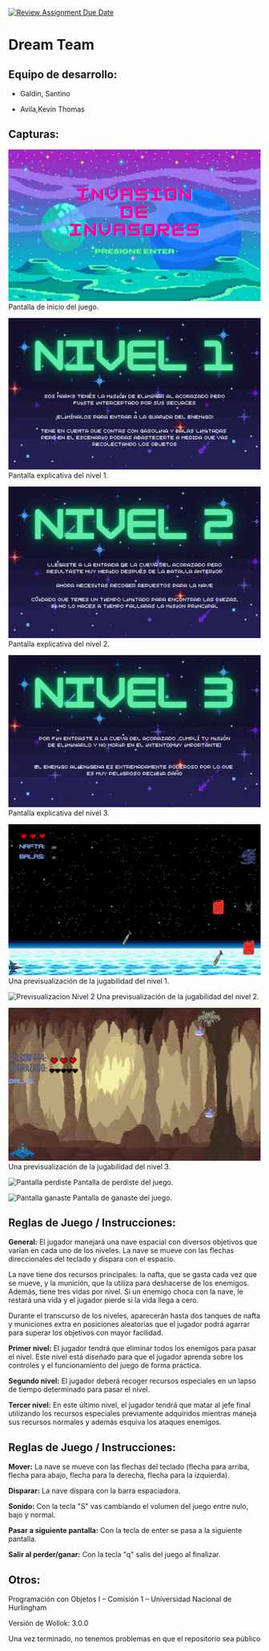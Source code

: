 [![Review Assignment Due Date](https://classroom.github.com/assets/deadline-readme-button-24ddc0f5d75046c5622901739e7c5dd533143b0c8e959d652212380cedb1ea36.svg)](https://classroom.github.com/a/hUnPAC5R)
# Dream Team

 

## Equipo de desarrollo: 



- Galdin, Santino 

- Avila,Kevin Thomas 

 

## Capturas:  
![Pantalla Inical](./assets/inicio1.png)
Pantalla de inicio del juego.


![Pantalla informacion Nivel 1](./assets/instr1.png)
Pantalla explicativa del nivel 1.


![Pantalla informacion Nivel 2](./assets/instr2.png)
Pantalla explicativa del nivel 2.


![Pantalla informacion Nivel 3](./assets/instr3.png)
Pantalla explicativa del nivel 3.


![Previsualizacion Nivel 1](./assets/jugabilidadNivel1.png)
Una previsualización de la jugabilidad del nivel 1.


![Previsualizacion Nivel 2](./assets/jugabiliadadNivel2.png)
Una previsualización de la jugabilidad del nivel 2.


![Previsualizacion Nivel 3](./assets/jugabilidadNivel3.png)
Una previsualización de la jugabilidad del nivel 3.


![Pantalla perdiste]()
Pantalla de perdiste del juego.


![Pantalla ganaste]()
Pantalla de ganaste del juego.


## Reglas de Juego / Instrucciones: 

<b>General:</b> El jugador manejará una nave espacial con diversos objetivos que varían en cada uno de los niveles. La nave se mueve con las flechas direccionales del teclado y dispara con el espacio. 

La nave tiene dos recursos principales: la nafta, que se gasta cada vez que se mueve, y la munición, que la utiliza para deshacerse de los enemigos. Además, tiene tres vidas por nivel. Si un enemigo choca con la nave, le restará una vida y el jugador pierde si la vida llega a cero. 

Durante el transcurso de los niveles, aparecerán hasta dos tanques de nafta y municiones extra en posiciones aleatorias que el jugador podrá agarrar para superar los objetivos con mayor facilidad. 

<b>Primer nivel:</b> El jugador tendrá que eliminar todos los enemigos para pasar el nivel. Este nivel está diseñado para que el jugador aprenda sobre los controles y el funcionamiento del juego de forma práctica. 

<b>Segundo nivel:</b> El jugador deberá recoger recursos especiales en un lapso de tiempo determinado para pasar el nivel. 

<b>Tercer nivel:</b> En este último nivel, el jugador tendrá que matar al jefe final utilizando los recursos especiales previamente adquiridos mientras maneja sus recursos normales y además esquiva los ataques enemigos. 

## Reglas de Juego / Instrucciones:
<b>Mover:</b> La nave se mueve con las flechas del teclado (flecha para arriba, flecha para abajo, flecha para la derecha, flecha para la izquierda).

<b>Disparar:</b> La nave dispara con la barra espaciadora.

<b>Sonido:</b> Con la tecla "S" vas cambiando el volumen del juego entre nulo, bajo y normal.

<b>Pasar a siguiente pantalla:</b> Con la tecla de enter se pasa a la siguiente pantalla.

<b>Salir al perder/ganar:</b> Con la tecla "q" salis del juego al finalizar.

## Otros:  

Programación con Objetos I – Comisión 1 – Universidad Nacional de Hurlingham 

Versión de Wollok: 3.0.0 

Una vez terminado, no tenemos problemas en que el repositorio sea público 

